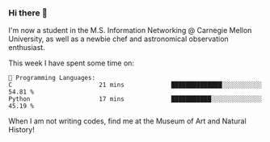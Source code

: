 ### Hi there 👋

I'm now a student in the M.S. Information Networking @ Carnegie Mellon University, as well as a newbie chef and astronomical observation enthusiast. 



<!--START_SECTION:waka-->
This week I have spent some time on: 

```text
💬 Programming Languages: 
C                        21 mins             ██████████████░░░░░░░░░░░   54.81 % 
Python                   17 mins             ███████████░░░░░░░░░░░░░░   45.19 % 
```


<!--END_SECTION:waka-->

When I am not writing codes, find me at the Museum of Art and Natural History!
